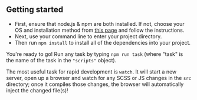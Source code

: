 ## Getting started

-   First, ensure that node.js & npm are both installed. If not, choose your OS and installation method from [this page](https://nodejs.org/en/download/package-manager/) and follow the instructions.
-   Next, use your command line to enter your project directory.
-   Then run `npm install` to install all of the dependencies into your project.

You're ready to go! Run any task by typing `npm run task` (where "task" is the name of the task in the `"scripts"` object).

The most useful task for rapid development is `watch`. It will start a new server, open up a browser and watch for any SCSS or JS changes in the `src` directory; once it compiles those changes, the browser will automatically inject the changed file(s)!
